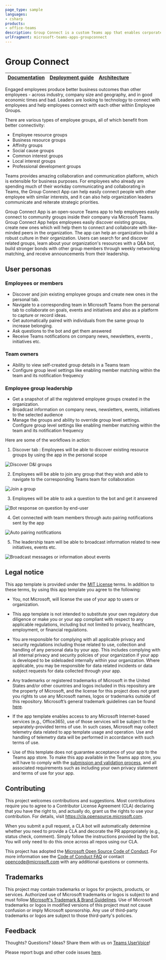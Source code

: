 ```yaml
---
page_type: sample
languages:
- csharp
products:
- office-teams
description: Group Connect is a custom Teams app that enables corporate teams to create and send messages intended for multiple teams or large number of employees over chat allowing organization to reach employees.
urlFragment: microsoft-teams-apps-groupconnect
---
```


# Group Connect

| [Documentation](https://github.com/OfficeDev/microsoft-teams-apps-diversityandinclusion/wiki) | [Deployment guide](https://github.com/OfficeDev/microsoft-teams-apps-diversityandinclusion/wiki/Deployment-guide) | [Architecture](https://github.com/OfficeDev/microsoft-teams-apps-diversityandinclusion/wiki/Solution-overview) |
| ---- | ---- | ---- |



Engaged employees produce better business outcomes than other employees - across industry, company size and geography, and in good economic times and bad. Leaders are looking to technology to connect with employees and help employees connect with each other within Employee Groups. 
 
There are various types of employee groups, all of which benefit from better connectivity:

 -  Employee resource groups 
 -  Business resource groups 
 -  Affinity groups 
 -  Social cause groups 
 -  Common interest groups 
 -  Local interest groups 
 -  Professional development groups 

Teams provides amazing collaboration and communication platform, which is extensible for business purposes. For employees who already are spending much of their workday communicating and collaborating in Teams, the Group Connect App can help easily connect people with other employee with similar interests, and it can also help organization leaders communicate and reiterate strategic priorities.  

Group Connect App is an open-source Teams app to help employees easily connect to community groups inside their company via Microsoft Teams. Group Connect App helps employees easily discover existing groups, create new ones which will help them to connect and collaborate with like-minded peers in the organization. The app can help an organization build a robust culture in their organization. Users can search for and discover related groups, learn about your organization's resources with a Q&A bot, build stronger bonds with other group members through weekly networking matching, and receive announcements from their leadership. 

## User personas

### Employees or members
 -  Discover and join existing employee groups and create new ones in the personal tab.
 -  Navigate to a corresponding team in Microsoft Teams from the personal tab to collaborate on goals, events and initiatives and also as a platform to capture or record ideas. 
 -  Get automatically paired with individuals from the same group to increase belonging. 
 -  Ask questions to the bot and get them answered 
 -  Receive Teams notifications on company news, newsletters, events , initiatives etc. 

### Team owners
 -  Ability to view self-created group details in a Teams team
 -  Configure group level settings like enabling member matching within the team and its notification frequency

### Employee group leadership
 -  Get a snapshot of all the registered employee groups created in the organization. 
 -  Broadcast information on company news, newsletters, events, initiatives to the selected audience 
 -  Manage the groups and ability to override group level settings. Configure group level settings like enabling member matching within the team and its notification frequency 


Here are some of the workflows in action:

1. Discover tab : Employees will be able to discover existing resource groups by using the app in the personal scope

![Discover D&I groups](https://github.com/OfficeDev/microsoft-teams-apps-diversityandinclusion/wiki/Images/DiscoverGroups.png)

2. Employees will be able to join any group that they wish and able to navigate to the corresponding Teams team for collaboration

![Join a group](https://github.com/OfficeDev/microsoft-teams-apps-diversityandinclusion/wiki/Images/JoinGroup.png)

3. Employees will be able to ask a question to the bot and get it answered

![Bot response on question by end-user](https://github.com/OfficeDev/microsoft-teams-apps-diversityandinclusion/wiki/Images/FAQ.png)

4. Get connected with team members through auto pairing notifications sent by the app

![Auto pairing notifications](https://github.com/OfficeDev/microsoft-teams-apps-diversityandinclusion/wiki/Images/Icebreaker.png)

5. The leadership team will be able to broadcast information related to new initiatives, events etc. 

![Broadcast messages or information about events](https://github.com/OfficeDev/microsoft-teams-apps-diversityandinclusion/wiki/Images/BroadcastMessage.png)


## Legal notice

This app template is provided under the [MIT License](https://github.com/OfficeDev/microsoft-teams-apps-diversityandinclusion/blob/master/LICENSE) terms.  In addition to these terms, by using this app template you agree to the following:

- You, not Microsoft, will license the use of your app to users or organization. 

- This app template is not intended to substitute your own regulatory due diligence or make you or your app compliant with respect to any applicable regulations, including but not limited to privacy, healthcare, employment, or financial regulations.

- You are responsible for complying with all applicable privacy and security regulations including those related to use, collection and handling of any personal data by your app. This includes complying with all internal privacy and security policies of your organization if your app is developed to be sideloaded internally within your organization. Where applicable, you may be responsible for data related incidents or data subject requests for data collected through your app.

- Any trademarks or registered trademarks of Microsoft in the United States and/or other countries and logos included in this repository are the property of Microsoft, and the license for this project does not grant you rights to use any Microsoft names, logos or trademarks outside of this repository. Microsoft’s general trademark guidelines can be found [here](https://www.microsoft.com/en-us/legal/intellectualproperty/trademarks/usage/general.aspx).

- If the app template enables access to any Microsoft Internet-based services (e.g., Office365), use of those services will be subject to the separately-provided terms of use. In such cases, Microsoft may collect telemetry data related to app template usage and operation. Use and handling of telemetry data will be performed in accordance with such terms of use.

- Use of this template does not guarantee acceptance of your app to the Teams app store. To make this app available in the Teams app store, you will have to comply with the [submission and validation process](https://docs.microsoft.com/en-us/microsoftteams/platform/concepts/deploy-and-publish/appsource/publish), and all associated requirements such as including your own privacy statement and terms of use for your app.

## Contributing

This project welcomes contributions and suggestions.  Most contributions require you to agree to a
Contributor License Agreement (CLA) declaring that you have the right to, and actually do, grant us
the rights to use your contribution. For details, visit https://cla.opensource.microsoft.com.

When you submit a pull request, a CLA bot will automatically determine whether you need to provide
a CLA and decorate the PR appropriately (e.g., status check, comment). Simply follow the instructions
provided by the bot. You will only need to do this once across all repos using our CLA.

This project has adopted the [Microsoft Open Source Code of Conduct](https://opensource.microsoft.com/codeofconduct/).
For more information see the [Code of Conduct FAQ](https://opensource.microsoft.com/codeofconduct/faq/) or
contact [opencode@microsoft.com](mailto:opencode@microsoft.com) with any additional questions or comments.

## Trademarks

This project may contain trademarks or logos for projects, products, or services. Authorized use of Microsoft 
trademarks or logos is subject to and must follow 
[Microsoft's Trademark & Brand Guidelines](https://www.microsoft.com/en-us/legal/intellectualproperty/trademarks/usage/general).
Use of Microsoft trademarks or logos in modified versions of this project must not cause confusion or imply Microsoft sponsorship.
Any use of third-party trademarks or logos are subject to those third-party's policies.

## Feedback

Thoughts? Questions? Ideas? Share them with us on [Teams UserVoice](https://microsoftteams.uservoice.com/forums/555103-public)!

Please report bugs and other code issues [here](https://github.com/OfficeDev/microsoft-teams-apps-diversityandinclusion/issues/new).
